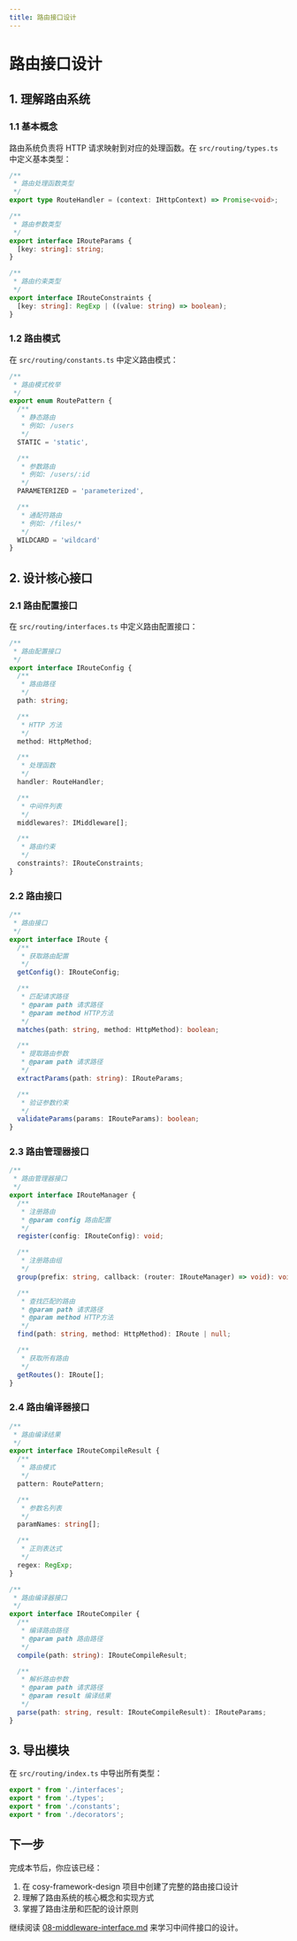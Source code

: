 ```yaml
---
title: 路由接口设计
---
```


# 路由接口设计

## 1. 理解路由系统

### 1.1 基本概念

路由系统负责将 HTTP 请求映射到对应的处理函数。在 `src/routing/types.ts` 中定义基本类型：

```typescript
/**
 * 路由处理函数类型
 */
export type RouteHandler = (context: IHttpContext) => Promise<void>;

/**
 * 路由参数类型
 */
export interface IRouteParams {
  [key: string]: string;
}

/**
 * 路由约束类型
 */
export interface IRouteConstraints {
  [key: string]: RegExp | ((value: string) => boolean);
}
```

### 1.2 路由模式

在 `src/routing/constants.ts` 中定义路由模式：

```typescript
/**
 * 路由模式枚举
 */
export enum RoutePattern {
  /**
   * 静态路由
   * 例如: /users
   */
  STATIC = 'static',

  /**
   * 参数路由
   * 例如: /users/:id
   */
  PARAMETERIZED = 'parameterized',

  /**
   * 通配符路由
   * 例如: /files/*
   */
  WILDCARD = 'wildcard'
}
```

## 2. 设计核心接口

### 2.1 路由配置接口

在 `src/routing/interfaces.ts` 中定义路由配置接口：

```typescript
/**
 * 路由配置接口
 */
export interface IRouteConfig {
  /**
   * 路由路径
   */
  path: string;

  /**
   * HTTP 方法
   */
  method: HttpMethod;

  /**
   * 处理函数
   */
  handler: RouteHandler;

  /**
   * 中间件列表
   */
  middlewares?: IMiddleware[];

  /**
   * 路由约束
   */
  constraints?: IRouteConstraints;
}
```

### 2.2 路由接口

```typescript
/**
 * 路由接口
 */
export interface IRoute {
  /**
   * 获取路由配置
   */
  getConfig(): IRouteConfig;

  /**
   * 匹配请求路径
   * @param path 请求路径
   * @param method HTTP方法
   */
  matches(path: string, method: HttpMethod): boolean;

  /**
   * 提取路由参数
   * @param path 请求路径
   */
  extractParams(path: string): IRouteParams;

  /**
   * 验证参数约束
   */
  validateParams(params: IRouteParams): boolean;
}
```

### 2.3 路由管理器接口

```typescript
/**
 * 路由管理器接口
 */
export interface IRouteManager {
  /**
   * 注册路由
   * @param config 路由配置
   */
  register(config: IRouteConfig): void;

  /**
   * 注册路由组
   */
  group(prefix: string, callback: (router: IRouteManager) => void): void;

  /**
   * 查找匹配的路由
   * @param path 请求路径
   * @param method HTTP方法
   */
  find(path: string, method: HttpMethod): IRoute | null;

  /**
   * 获取所有路由
   */
  getRoutes(): IRoute[];
}
```

### 2.4 路由编译器接口

```typescript
/**
 * 路由编译结果
 */
export interface IRouteCompileResult {
  /**
   * 路由模式
   */
  pattern: RoutePattern;

  /**
   * 参数名列表
   */
  paramNames: string[];

  /**
   * 正则表达式
   */
  regex: RegExp;
}

/**
 * 路由编译器接口
 */
export interface IRouteCompiler {
  /**
   * 编译路由路径
   * @param path 路由路径
   */
  compile(path: string): IRouteCompileResult;

  /**
   * 解析路由参数
   * @param path 请求路径
   * @param result 编译结果
   */
  parse(path: string, result: IRouteCompileResult): IRouteParams;
}
```

## 3. 导出模块

在 `src/routing/index.ts` 中导出所有类型：

```typescript
export * from './interfaces';
export * from './types';
export * from './constants';
export * from './decorators';
```

## 下一步

完成本节后，你应该已经：
1. 在 cosy-framework-design 项目中创建了完整的路由接口设计
2. 理解了路由系统的核心概念和实现方式
3. 掌握了路由注册和匹配的设计原则

继续阅读 [08-middleware-interface.md](./08-middleware-interface.md) 来学习中间件接口的设计。 
